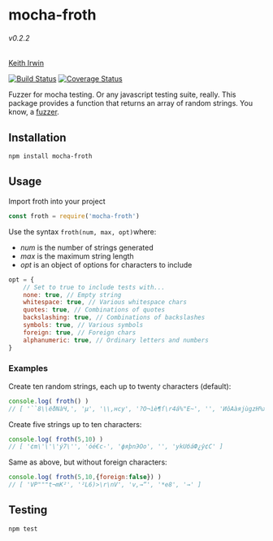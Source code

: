 # mocha-froth
###### v0.2.2
[Keith Irwin](https://keithirwin.us/)

[![Build Status](https://travis-ci.org/keith24/mocha-froth.svg?branch=master)](https://travis-ci.org/keith24/mocha-froth)
[![Coverage Status](https://coveralls.io/repos/github/keith24/mocha-froth/badge.svg?branch=master)](https://coveralls.io/github/keith24/mocha-froth?branch=master)

Fuzzer for mocha testing.  Or any javascript testing suite, really.  This package provides a function that returns an array of random strings.  You know, a [fuzzer](https://en.wikipedia.org/wiki/Fuzzer).  

## Installation

```sh
npm install mocha-froth
```


## Usage

Import froth into your project

```javascript
const froth = require('mocha-froth')
```

Use the syntax `froth(num, max, opt)`where:

* *num* is the number of strings generated
* *max* is the maximum string length
* *opt* is an object of options for characters to include

```javascript
opt = {
	// Set to true to include tests with...
	none: true, // Empty string
	whitespace: true, // Various whitespace chars
	quotes: true, // Combinations of quotes
	backslashing: true, // Combinations of backslashes
	symbols: true, // Various symbols
	foreign: true, // Foreign chars
	alphanumeric: true, // Ordinary letters and numbers
}
```

### Examples

Create ten random strings, each up to twenty characters (default): 

```javascript
console.log( froth() )
// [ '``8\\ёðNàЧ,', 'µ', '\\,нcy', '?O¬ìè¶ſ\r4á%"Е~', '', 'ИôAàяjùgzH%хйf', 'd\r\nïЧо', '«&pcj→ъгPfЬа|h', 'ñgMſииe&?“3ьXî¢òдq<ц', 'Un5tĸ' ]
```

Create five strings up to ten characters: 

```javascript
console.log( froth(5,10) )
// [ '¢m\'\'\'ý7\'', 'óé€с-', 'фяþnЭOо', '', 'ykUбáФ¿ŷ¢С' ]
```

Same as above, but without foreign characters: 
```javascript
console.log( froth(5,10,{foreign:false}) )
// [ 'VP"""t¬mK²', '²L6)>\r\nV', 'v,→“', '*e8', '→' ]
```

## Testing

```sh
npm test
```
